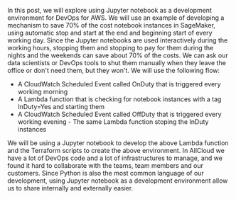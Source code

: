 In this post, we will explore using Jupyter notebook as a development
environment for DevOps for AWS. We will use an example of developing a
mechanism to save 70% of the cost notebook instances in SageMaker,
using automatic stop and start at the end and beginning start of every
working day. Since the Jupyter notebooks are used interactively during
the working hours, stopping them and stopping to pay for them during
the nights and the weekends can save about 70% of the costs. We can
ask our data scientists or DevOps tools to shut them manually when
they leave the office or don't need them, but they won't. We will use
the following flow:
- A CloudWatch Scheduled Event called OnDuty that is triggered every
  working morning
- A Lambda function that is checking for notebook instances with a tag
  InDuty=Yes and starting them
- A CloudWatch Scheduled Event called OffDuty that is triggered every
  working evening - The same Lambda function stoping the InDuty
  instances

We will be using a Jupyter notebook to develop the above Lambda
function and the Terraform scripts to create the above environment. In
AllCloud we have a lot of DevOps code and a lot of infrastructures to
manage, and we found it hard to collaborate with the teams, team
members and our customers. Since Python is also the most common
language of our development, using Jupyter notebook as a development
environment allow us to share internally and externally easier.
